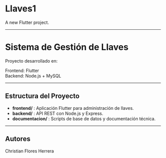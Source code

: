 # Llaves1
A new Flutter project.

---

# Sistema de Gestión de Llaves

Proyecto desarrollado en:

Frontend: Flutter  
Backend: Node.js + MySQL

---

## Estructura del Proyecto

- **frontend/** : Aplicación Flutter para administración de llaves.  
- **backend/** : API REST con Node.js y Express.  
- **documentacion/** : Scripts de base de datos y documentación técnica.

---

## Autores

Christian Flores Herrera
